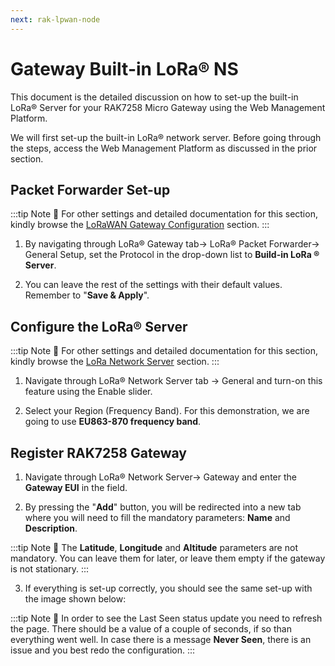 ```yaml
---
next: rak-lpwan-node
---
```


# Gateway Built-in LoRa® NS
This document is the detailed discussion on how to set-up the built-in LoRa® Server for your RAK7258 Micro Gateway using the Web Management Platform.

We will first set-up the built-in LoRa® network server. Before going through the steps, access the Web Management Platform as discussed in the prior section.

## Packet Forwarder Set-up 

:::tip Note
:pencil: For other settings and detailed documentation for this section, kindly browse the [LoRaWAN Gateway Configuration](../web-management-platform/lorawan-gateway-configuration.html#general-setup) section.
:::

1. By navigating through LoRa® Gateway tab-> LoRa® Packet Forwarder-> General Setup, set the Protocol in the drop-down list to **Build-in LoRa ® Server**.

2. You can leave the rest of the settings with their default values. Remember to "**Save & Apply**".

<rk-img
  src="/assets/images/quick-start-guide/rak7258/6.build-in-lora-server-rak811/build-in-lora-server.png"
  width="100%"
  figure-number="1"
  caption="Build-in LoRa Server Protocol in Gateway"
/>

## Configure the LoRa® Server

:::tip Note
:pencil: For other settings and detailed documentation for this section, kindly browse the [LoRa Network Server](../web-management-platform/lora-network-server.html#_2-general) section.
:::

1. Navigate through LoRa® Network Server tab -> General and turn-on this feature using the Enable slider. 

2. Select your Region (Frequency Band). For this demonstration, we are going to use **EU863-870 frequency band**.

<rk-img
  src="/assets/images/quick-start-guide/rak7258/6.build-in-lora-server-rak811/lora-network-server-general.png"
  width="100%"
  figure-number="2"
  caption="LoRa Network Server General"
/>

## Register RAK7258 Gateway

1. Navigate through LoRa® Network Server-> Gateway and enter the **Gateway EUI** in the field.

<rk-img
  src="/assets/images/quick-start-guide/rak7258/6.build-in-lora-server-rak811/adding-gateway-eui.png"
  width="100%"
  figure-number="3"
  caption="Adding Gateway EUI"
/>

2. By pressing the "**Add**" button, you will be redirected into a new tab where you will need to fill the mandatory parameters: **Name** and **Description**.

:::tip Note
:pencil: The **Latitude**, **Longitude** and **Altitude** parameters are not mandatory. You can leave them for later, or leave them empty if the gateway is not stationary.
:::

3. If everything is set-up correctly, you should see the same set-up with the image shown below:

:::tip Note
:pencil: In order to see the Last Seen status update you need to refresh the page. There should be a value of a couple of seconds, if so than everything went well. In case there is a message **Never Seen**, there is an issue and you best redo the configuration.
:::

<rk-img
  src="/assets/images/quick-start-guide/rak7258/6.build-in-lora-server-rak811/gateway-successful-add.jpg"
  width="100%"
  figure-number="4"
  caption="Gateway Successful Adding"
/>

